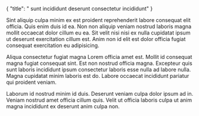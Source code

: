 {
  "title": " sunt incididunt deserunt consectetur incididunt"
}

Sint aliquip culpa minim ex est proident reprehenderit labore consequat elit officia. Quis enim duis id ea. Non non aliquip veniam nostrud laboris magna mollit occaecat dolor cillum eu ea. Sit velit nisi nisi ex nulla cupidatat ipsum ut deserunt exercitation cillum est. Anim non id elit est dolor officia fugiat consequat exercitation eu adipisicing.

Aliqua consectetur fugiat magna Lorem officia amet est. Mollit id consequat magna fugiat consequat sint. Est non nostrud officia magna. Excepteur quis sunt laboris incididunt ipsum consectetur laboris esse nulla ad labore nulla. Magna cupidatat minim laboris est do. Labore occaecat incididunt pariatur qui proident veniam.

Laborum id nostrud minim id duis. Deserunt veniam culpa dolor ipsum ad in. Veniam nostrud amet officia cillum quis. Velit ut officia laboris culpa ut anim magna incididunt ex deserunt anim culpa non.